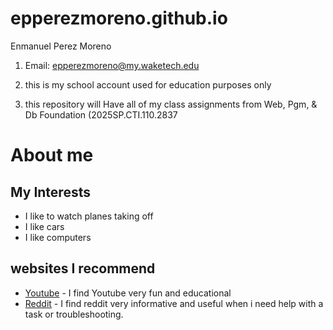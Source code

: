 # epperezmoreno.github.io

Enmanuel Perez Moreno

1. Email: epperezmoreno@my.waketech.edu

2. this is my school account used for education purposes only

3. this repository will Have all of my class assignments from Web, Pgm, & Db Foundation (2025SP.CTI.110.2837

# About me

## My Interests

- I like to watch planes taking off
- I like cars
- I like computers

## websites I recommend

- [Youtube](https://www.youtube.com/) - I find Youtube very fun and educational
- [Reddit](https://www.reddit.com/) - I find reddit very informative and useful 
when i need help with a task or troubleshooting.


